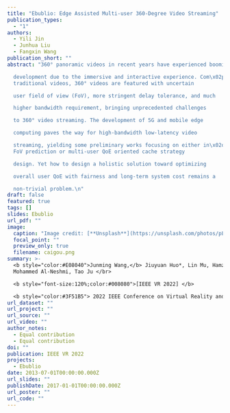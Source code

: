 ```yaml
---
title: "Ebublio: Edge Assisted Multi-user 360-Degree Video Streaming"
publication_types:
  - "1"
authors:
  - Yili Jin
  - Junhua Liu
  - Fangxin Wang
publication_short: ""
abstract: "360° panoramic videos in recent years have experienced booming

  development due to the immersive and interactive experience. Com\x02pared to
  traditional videos, 360° videos are featured with uncertain

  user field of view (FoV), more stringent delay tolerance, and much

  higher bandwidth requirement, bringing unprecedented challenges

  to 360° video streaming. The development of 5G and mobile edge

  computing paves the way for high-bandwidth low-latency video

  streaming, yielding some preliminary works focusing on either in\x02dividual
  FoV prediction or multi-user QoE oriented cache strategy

  design. Yet how to design a holistic solution toward optimizing

  overall user QoE with fairness and long-term system cost remains a

  non-trivial problem.\n"
draft: false
featured: true
tags: []
slides: Ebublio
url_pdf: ""
image:
  caption: "Image credit: [**Unsplash**](https://unsplash.com/photos/pLCdAaMFLTE)"
  focal_point: ""
  preview_only: true
  filename: caigou.png
summary: >-
  <b style="color:#E08040">Junming Wang,</b> Jiuyuan Huo*, Lin Mu, Hamzah Murad
  Mohammed Al-Neshmi, Tao Ju </br> 

  <b style="font-size:120%;color:#008080">[IEEE VR 2022] </b> 

  <b style="color:#3F51B5"> 2022 IEEE Conference on Virtual Reality and 3D User Interfaces</b><b style="color:red"> (CCF-A)</b> 
url_dataset: ""
url_project: ""
url_source: ""
url_video: ""
author_notes:
  - Equal contribution
  - Equal contribution
doi: ""
publication: IEEE VR 2022
projects:
  - Ebublio
date: 2013-07-01T00:00:00.000Z
url_slides: ""
publishDate: 2017-01-01T00:00:00.000Z
url_poster: ""
url_code: ""
---
```


